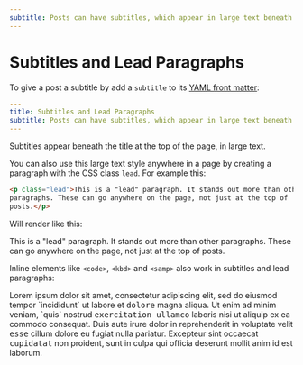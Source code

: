 ```yaml
---
subtitle: Posts can have subtitles, which appear in large text beneath the title. "Lead" paragraphs also use the same large text style.
---
```


Subtitles and Lead Paragraphs
=============================

To give a post a subtitle by add a `subtitle` to its [YAML front matter](https://jekyllrb.com/docs/front-matter/):

```yaml
---
title: Subtitles and Lead Paragraphs
subtitle: Posts can have subtitles, which appear in large text beneath the title.
---
```

Subtitles appear beneath the title at the top of the page, in large text.

You can also use this large text style anywhere in a page by creating a
paragraph with the CSS class `lead`. For example this:

```html
<p class="lead">This is a "lead" paragraph. It stands out more than other
paragraphs. These can go anywhere on the page, not just at the top of
posts.</p>
```

Will render like this:

<p class="lead">This is a "lead" paragraph. It stands out more than other
paragraphs. These can go anywhere on the page, not just at the top of
posts.</p>

Inline elements like `<code>`, `<kbd>` and `<samp>` also work in subtitles and lead paragraphs:

<p class="lead" markdown="1">Lorem ipsum dolor sit amet, consectetur adipiscing
elit, sed do eiusmod tempor `incididunt` ut labore et <kbd>dolore</kbd> magna aliqua. Ut
enim ad minim veniam, `quis` nostrud <kbd>exercitation ullamco</kbd> laboris nisi ut aliquip
ex ea commodo consequat.  Duis aute irure dolor in reprehenderit in voluptate
velit <samp>esse</samp> cillum dolore eu fugiat nulla pariatur. Excepteur sint occaecat
<samp>cupidatat</samp> non proident, sunt in culpa qui officia deserunt mollit anim id est
laborum.</p>
